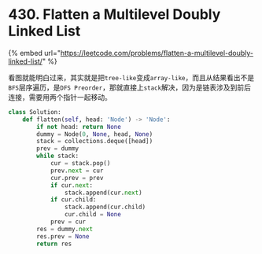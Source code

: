 # 430. Flatten a Multilevel Doubly Linked List

{% embed url="https://leetcode.com/problems/flatten-a-multilevel-doubly-linked-list/" %}

看图就能明白过来，其实就是把`tree-like`变成`array-like`，而且从结果看出不是`BFS`层序遍历，是`DFS Preorder`，那就直接上`stack`解决，因为是链表涉及到前后连接，需要用两个指针一起移动。

```python
class Solution:
    def flatten(self, head: 'Node') -> 'Node':
        if not head: return None
        dummy = Node(0, None, head, None)
        stack = collections.deque([head])
        prev = dummy
        while stack:
            cur = stack.pop()
            prev.next = cur
            cur.prev = prev
            if cur.next: 
                stack.append(cur.next)
            if cur.child:
                stack.append(cur.child)
                cur.child = None
            prev = cur
        res = dummy.next
        res.prev = None
        return res
```

